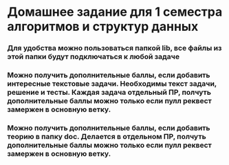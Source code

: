 # Домашнее задание для 1 семестра алгоритмов и структур данных

### Для удобства можно пользоваться папкой lib, все файлы из этой папки будут подключаться к любой задаче

### Можно получить дополнительные баллы, если добавить интересные текстовые задачи. Необходимы текст задачи, решение и тесты. Каждая задача отдельный ПР, полчуть дополнительные баллы можно только если пулл реквест замержен в основную ветку.

### Можно получить дополнительные баллы, если добавить теорию в папку doc. Делается в отдельном ПР, полчуть дополнительные баллы можно только если пулл реквест замержен в основную ветку.
